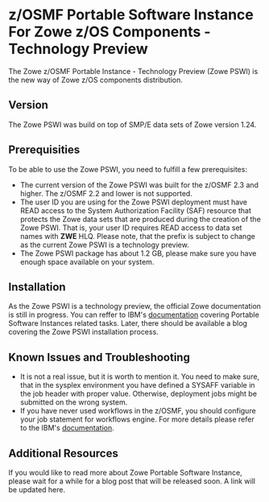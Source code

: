 # z/OSMF Portable Software Instance For Zowe z/OS Components - Technology Preview

The Zowe z/OSMF Portable Instance - Technology Preview (Zowe PSWI) is the new way of Zowe z/OS components distribution.

## Version

The Zowe PSWI was build on top of SMP/E data sets of Zowe version 1.24. 

## Prerequisities

To be able to use the Zowe PSWI, you need to fulfill a few prerequisites: 
- The current version of the Zowe PSWI was built for the z/OSMF 2.3 and higher. The z/OSMF 2.2 and lower is not supported.
- The user ID you are using for the Zowe PSWI deployment must have READ access to the System Authorization Facility (SAF) resource that protects the Zowe data sets that are produced during the creation of the Zowe PSWI. That is, your user ID requires READ access to data set names with **ZWE** HLQ. Please note, that the prefix is subject to change as the current Zowe PSWI is a technology preview.
- The Zowe PSWI package has about 1.2 GB, please make sure you have enough space available on your system.

## Installation

As the Zowe PSWI is a technology preview, the official Zowe documentation is still in progress. You can reffer to IBM's [documentation](https://www.ibm.com/docs/en/zos/2.4.0?topic=zosmf-portable-software-instances-page) covering Portable Software Instances related tasks. Later, there should be available a blog covering the Zowe PSWI installation process.

## Known Issues and Troubleshooting

- It is not a real issue, but it is worth to mention it. You need to make sure, that in the sysplex environment you have defined a SYSAFF variable in the job header with proper value. Otherwise, deployment jobs might be submitted on the wrong system.
- If you have never used workflows in the z/OSMF, you should configure your job statement for workflows engine. For more details please refer to the IBM's [documentation](https://www.ibm.com/docs/en/zos/2.4.0?topic=task-customizing-job-statement-workflows-your-system).

## Additional Resources

If you would like to read more about Zowe Portable Software Instance, please wait for a while for a blog post that will be released soon. A link will be updated here.